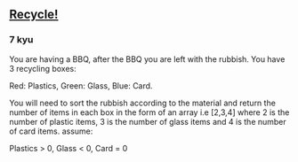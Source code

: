 <h2><a href=https://www.codewars.com/kata/59fb783bab11f89202001083/train/javascript target="_blank">Recycle!</a></h2><h3>7 kyu</h3><p>You are having a BBQ, after the BBQ you are left with the rubbish. You have 3 recycling boxes:</p><p>Red: Plastics, Green: Glass, Blue: Card.</p><p>You will need to sort the rubbish according to the material and return the number of items in each box in the form of an array i.e [2,3,4] where 2 is the number of plastic items, 3 is the number of glass items and 4 is the number of card items. assume:</p><p>Plastics &gt; 0, Glass &lt; 0, Card = 0</p>